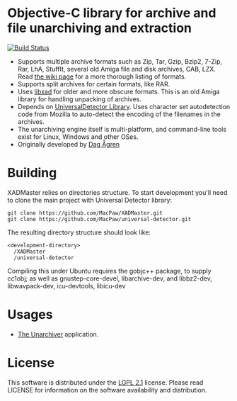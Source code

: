 # Objective-C library for archive and file unarchiving and extraction
[![Build Status](https://travis-ci.org/MacPaw/XADMaster.svg?branch=master)](https://travis-ci.org/MacPaw/XADMaster)
* Supports multiple archive formats such as Zip, Tar, Gzip, Bzip2, 7-Zip, Rar, LhA, StuffIt, several old Amiga file and disk archives, CAB, LZX. Read [the wiki page](http://code.google.com/p/theunarchiver/wiki/SupportedFormats) for a more thorough listing of formats.
* Supports split archives for certain formats, like RAR.
* Uses [libxad](http://sourceforge.net/projects/libxad/) for older and more obscure formats. This is an old Amiga library for handling unpacking of archives.
* Depends on [UniversalDetector Library](https://github.com/MacPaw/universal-detector). Uses character set autodetection code from Mozilla to auto-detect the encoding of the filenames in the archives. 
* The unarchiving engine itself is multi-platform, and command-line tools exist for Linux, Windows and other OSes.
* Originally developed by [Dag Ågren](https://github.com/DagAgren)


# Building

XADMaster relies on directories structure. To start development you'll need to clone the main project with Universal Detector library:
```
git clone https://github.com/MacPaw/XADMaster.git
git clone https://github.com/MacPaw/universal-detector.git 
```
The resulting directory structure should look like:

```
<development-directory>
  /XADMaster
  /universal-detector
```
Compiling this under Ubuntu requires the gobjc++ package, to supply cc1obj; as well as gnustep-core-devel, libarchive-dev, and libbz2-dev, libwavpack-dev, icu-devtools, libicu-dev

# Usages

- [The Unarchiver](https://theunarchiver.com/) application.


# License

This software is distributed under the [LGPL 2.1](https://www.gnu.org/licenses/lgpl-2.1.html) license. Please read LICENSE for information on the software availability and distribution.
